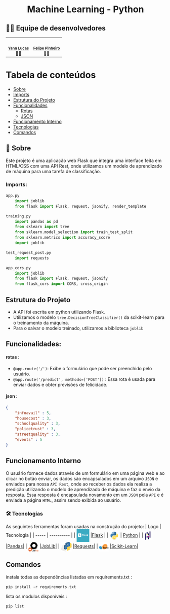 <h1 align='center'>
    <p>Machine Learning - Python</p>
</h1>

## 🙋‍♂️ Equipe de desenvolvedores
<table align='center'>
  <tr>
    <td align="center">
        <img style="border-radius: 50%;" src="https://avatars.githubusercontent.com/u/101208372?v=4" width="100px;" alt=""/><br /><sub><b><a href="https://github.com/Y4nnLS">Yann Lucas</a></b></sub></a><br />👨‍🚀</a></td>
    <td align="center">
        <img style="border-radius: 50%;" src="https://avatars.githubusercontent.com/u/60533993?v=4" width="100px;" alt=""/><br /><sub><b><a href="https://github.com/Ypsiloon">Felipe Pinheiro</a></b></sub></a><br />👨‍🚀</td>
  </table>

Tabela de conteúdos
=================
<!--ts-->
   * [Sobre](#📘-sobre)
   * [Imports](#imports)
   * [Estrutura do Projeto](#estrutura-do-projeto)
   * [Funcionalidades](#funcionalidades)
      * [Rotas](#rotas)
      * [JSON](#json)
   * [Funcionamento Interno](#funcionamento-interno)
   * [Tecnologias](#🛠-tecnologias)
   * [Comandos](#comandos)
<!--te-->

## 📘 Sobre

Este projeto é uma aplicação web Flask que integra uma interface feita em HTML/CSS com uma API Rest, onde utilizamos um modelo de aprendizado de máquina para uma tarefa de classificação.

### Imports:
```py
app.py
    import joblib
    from flask import Flask, request, jsonify, render_template
```
```py
training.py
    import pandas as pd
    from sklearn import tree
    from sklearn.model_selection import train_test_split
    from sklearn.metrics import accuracy_score
    import joblib
```
```py
test_request_post.py
    import requests
```
```py
app_cors.py
    import joblib
    from flask import Flask, request, jsonify
    from flask_cors import CORS, cross_origin
```

## Estrutura do Projeto
- A API foi escrita em python utilizando Flask.
- Utilizamos o modelo `tree.DecisionTreeClassifier()` da scikit-learn para o treinamento da máquina.
- Para o salvar o modelo treinado, utilizamos a biblioteca `joblib`

## Funcionalidades:
#### rotas :
- `@app.route('/')`: Exibe o formulário que pode ser preenchido pelo usuário.
- `@app.route('/predict', methods=['POST'])` : Essa rota é usada para enviar dados e obter previsões de felicidade.

#### json :
```json
{
    "infoavail" : 5,
    "housecost" : 3,
    "schoolquality" : 3,
    "policetrust" : 3,
    "streetquality" : 3,
    "events" : 5
}
```

## Funcionamento Interno

O usuário fornece dados através de um formulário em uma página web e ao clicar no botão enviar, os dados são encapsulados em um arquivo `JSON` e enviados para nossa `API Rest`, onde ao receber os dados ela realiza a predição utilizando o modelo de aprendizado de máquina e faz o envio da resposta. Essa resposta é encapsulada novamento em um `JSON` pela `API` e é enviada a página `HTML`, assim sendo exibida ao usuário.
 

### 🛠 Tecnologias

As seguintes ferramentas foram usadas na construção do projeto:
| Logo  | Tecnologia |
| ----- | ---------- |
| <img src="static/flask.png" height='40px' align='center'/> |[Flask](https://flask.palletsprojects.com/en/3.0.x/)  |
| <img src="static/python-original.svg" height='30px' align='center'/> | [Python](https://www.python.org)  |
|<img src="static/pandas-original.svg" height='30px' align='center'/> |[Pandas](https://pandas.pydata.org)| 
| <img src="static/joblib_logo.svg" height='30px' align='center'> |[JobLib](https://joblib.readthedocs.io/en/stable/)| 
| <img src="static/logo-small.2a411bc6.svg" height='30px' align='center'> |[Requests](https://pypi.org/project/requests/)| 
| <img src="static/scikit-learn.png" height='30px' align='center'> |[Scikit-Learn](https://scikit-learn.org/stable/)| 


## Comandos

<p> instala todas as dependências listadas em requirements.txt :</p>

    pip install -r requirements.txt    

<p> lista os modulos disponíveis : </p> 

    pip list 